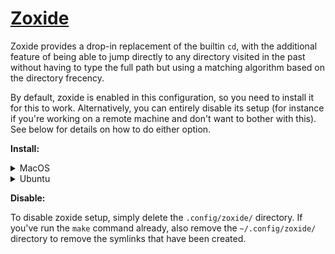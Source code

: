 # [Zoxide](https://github.com/ajeetdsouza/zoxide)

Zoxide provides a drop-in replacement of the builtin `cd`, with the additional feature of being able
to jump directly to any directory visited in the past without having to type the full path but using
a matching algorithm based on the directory frecency.

By default, zoxide is enabled in this configuration, so you need to install it for this to work.
Alternatively, you can entirely disable its setup (for instance if you're working on a remote
machine and don't want to bother with this). See below for details on how to do either option.

**Install:**

<details>
<summary>MacOS</summary>

```shell
brew install zoxide
```

</details>
<details>
<summary>Ubuntu</summary>

```shell
apt install zoxide
```

</details>

**Disable:**

To disable zoxide setup, simply delete the `.config/zoxide/` directory. If you've run the `make`
command already, also remove the `~/.config/zoxide/` directory to remove the symlinks that have been
created.
